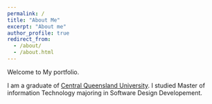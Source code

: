 ```yaml
---
permalink: /
title: "About Me"
excerpt: "About me"
author_profile: true
redirect_from: 
  - /about/
  - /about.html
---
```

Welcome to My portfolio.
<P>I am a graduate of <a href="https://www.cqu.edu.au/">Central Queensland University</a>. 
I studied Master of information Technology majoring in Software Design Developement.
</p>


